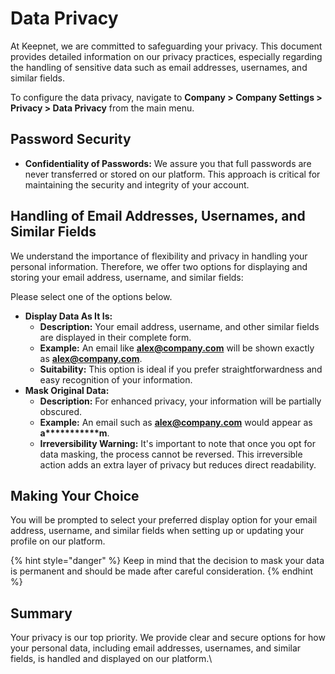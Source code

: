 # Data Privacy

At Keepnet, we are committed to safeguarding your privacy. This document provides detailed information on our privacy practices, especially regarding the handling of sensitive data such as email addresses, usernames, and similar fields.

To configure the data privacy, navigate to **Company > Company Settings > Privacy > Data Privacy** from the main menu.

## Password Security

* **Confidentiality of Passwords:** We assure you that full passwords are never transferred or stored on our platform. This approach is critical for maintaining the security and integrity of your account.

## Handling of Email Addresses, Usernames, and Similar Fields

We understand the importance of flexibility and privacy in handling your personal information. Therefore, we offer two options for displaying and storing your email address, username, and similar fields:

Please select one of the options below.

* **Display Data As It Is:**
  * **Description:** Your email address, username, and other similar fields are displayed in their complete form.
  * **Example:** An email like **alex@company.com** will be shown exactly as **alex@company.com**.
  * **Suitability:** This option is ideal if you prefer straightforwardness and easy recognition of your information.
* **Mask Original Data:**
  * **Description:** For enhanced privacy, your information will be partially obscured.
  * **Example:** An email such as **alex@company.com** would appear as **a\*\*\*\*\*\*\*\*\*\*\*m**.
  * **Irreversibility Warning:** It's important to note that once you opt for data masking, the process cannot be reversed. This irreversible action adds an extra layer of privacy but reduces direct readability.

## Making Your Choice

You will be prompted to select your preferred display option for your email address, username, and similar fields when setting up or updating your profile on our platform.

{% hint style="danger" %}
Keep in mind that the decision to mask your data is permanent and should be made after careful consideration.
{% endhint %}

## Summary

Your privacy is our top priority. We provide clear and secure options for how your personal data, including email addresses, usernames, and similar fields, is handled and displayed on our platform.\
